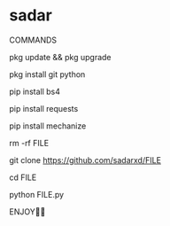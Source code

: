# sadar
COMMANDS

pkg update && pkg upgrade

pkg install git python

pip install bs4

pip install requests

pip install mechanize

rm -rf FILE

git clone https://github.com/sadarxd/FILE

cd FILE

python FILE.py

ENJOY🥵🔥
